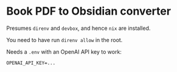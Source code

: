 # Book PDF to Obsidian converter

Presumes `direnv` and `devbox`, and hence `nix` are installed.

You need to have run `direnv allow` in the root.

Needs a `.env` with an OpenAI API key to work:

```shell
OPENAI_API_KEY=...
```